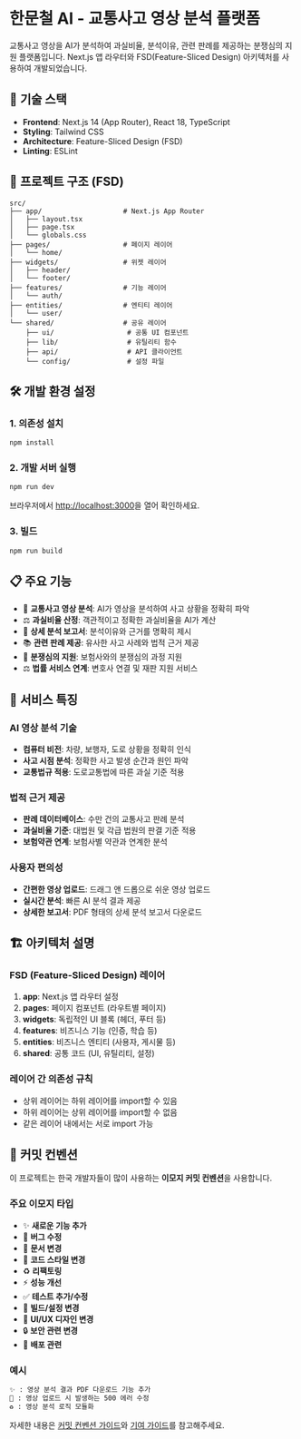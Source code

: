 # 한문철 AI - 교통사고 영상 분석 플랫폼

교통사고 영상을 AI가 분석하여 과실비율, 분석이유, 관련 판례를 제공하는 분쟁심의 지원 플랫폼입니다. Next.js 앱 라우터와 FSD(Feature-Sliced Design) 아키텍처를 사용하여 개발되었습니다.

## 🚀 기술 스택

- **Frontend**: Next.js 14 (App Router), React 18, TypeScript
- **Styling**: Tailwind CSS
- **Architecture**: Feature-Sliced Design (FSD)
- **Linting**: ESLint

## 📁 프로젝트 구조 (FSD)

```
src/
├── app/                    # Next.js App Router
│   ├── layout.tsx
│   ├── page.tsx
│   └── globals.css
├── pages/                  # 페이지 레이어
│   └── home/
├── widgets/                # 위젯 레이어
│   ├── header/
│   └── footer/
├── features/               # 기능 레이어
│   └── auth/
├── entities/               # 엔티티 레이어
│   └── user/
└── shared/                 # 공유 레이어
    ├── ui/                  # 공통 UI 컴포넌트
    ├── lib/                 # 유틸리티 함수
    ├── api/                 # API 클라이언트
    └── config/              # 설정 파일
```

## 🛠️ 개발 환경 설정

### 1. 의존성 설치

```bash
npm install
```

### 2. 개발 서버 실행

```bash
npm run dev
```

브라우저에서 [http://localhost:3000](http://localhost:3000)을 열어 확인하세요.

### 3. 빌드

```bash
npm run build
```

## 📋 주요 기능

- 🎥 **교통사고 영상 분석**: AI가 영상을 분석하여 사고 상황을 정확히 파악
- ⚖️ **과실비율 산정**: 객관적이고 정확한 과실비율을 AI가 계산
- 📝 **상세 분석 보고서**: 분석이유와 근거를 명확히 제시
- 📚 **관련 판례 제공**: 유사한 사고 사례와 법적 근거 제공
- 🤝 **분쟁심의 지원**: 보험사와의 분쟁심의 과정 지원
- ⚖️ **법률 서비스 연계**: 변호사 연결 및 재판 지원 서비스

## 🎯 서비스 특징

### AI 영상 분석 기술

- **컴퓨터 비전**: 차량, 보행자, 도로 상황을 정확히 인식
- **사고 시점 분석**: 정확한 사고 발생 순간과 원인 파악
- **교통법규 적용**: 도로교통법에 따른 과실 기준 적용

### 법적 근거 제공

- **판례 데이터베이스**: 수만 건의 교통사고 판례 분석
- **과실비율 기준**: 대법원 및 각급 법원의 판결 기준 적용
- **보험약관 연계**: 보험사별 약관과 연계한 분석

### 사용자 편의성

- **간편한 영상 업로드**: 드래그 앤 드롭으로 쉬운 영상 업로드
- **실시간 분석**: 빠른 AI 분석 결과 제공
- **상세한 보고서**: PDF 형태의 상세 분석 보고서 다운로드

## 🏗️ 아키텍처 설명

### FSD (Feature-Sliced Design) 레이어

1. **app**: Next.js 앱 라우터 설정
2. **pages**: 페이지 컴포넌트 (라우트별 페이지)
3. **widgets**: 독립적인 UI 블록 (헤더, 푸터 등)
4. **features**: 비즈니스 기능 (인증, 학습 등)
5. **entities**: 비즈니스 엔티티 (사용자, 게시물 등)
6. **shared**: 공통 코드 (UI, 유틸리티, 설정)

### 레이어 간 의존성 규칙

- 상위 레이어는 하위 레이어를 import할 수 있음
- 하위 레이어는 상위 레이어를 import할 수 없음
- 같은 레이어 내에서는 서로 import 가능

## 📝 커밋 컨벤션

이 프로젝트는 한국 개발자들이 많이 사용하는 **이모지 커밋 컨벤션**을 사용합니다.

### 주요 이모지 타입

- ✨ **새로운 기능 추가**
- 🐛 **버그 수정**
- 📝 **문서 변경**
- 💄 **코드 스타일 변경**
- ♻️ **리팩토링**
- ⚡ **성능 개선**
- ✅ **테스트 추가/수정**
- 🔧 **빌드/설정 변경**
- 🎨 **UI/UX 디자인 변경**
- 🔒 **보안 관련 변경**
- 🚀 **배포 관련**

### 예시

```bash
✨ : 영상 분석 결과 PDF 다운로드 기능 추가
🐛 : 영상 업로드 시 발생하는 500 에러 수정
♻️ : 영상 분석 로직 모듈화
```

자세한 내용은 [커밋 컨벤션 가이드](./COMMIT_CONVENTION.md)와 [기여 가이드](./CONTRIBUTING.md)를 참고해주세요.
